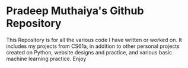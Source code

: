 # Pradeep Muthaiya's Github Repository

This Repository is for all the various code I have written or worked on. It includes my projects from CS61a, in addition to other personal projects created on Python, website designs and practice, and various basic machine learning practice. Enjoy
